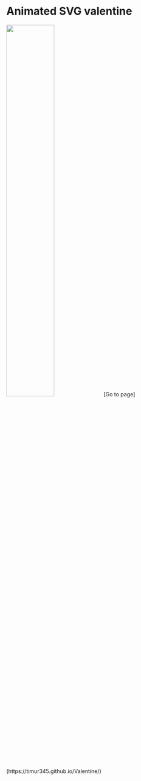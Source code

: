 # Animated SVG valentine
<img src="https://github.com/Timur345/Valentine/blob/master/favicon.svg" width="50%" height="auto" center />
[Go to page](https://timur345.github.io/Valentine/)

